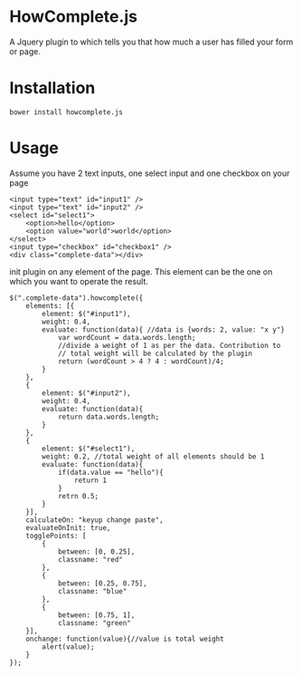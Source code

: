 # HowComplete.js

A Jquery plugin to which tells you that how much a user has filled your form or page. 

# Installation

    bower install howcomplete.js

# Usage

Assume you have 2 text inputs, one select input and one checkbox on your page
    
    <input type="text" id="input1" />
    <input type="text" id="input2" />
    <select id="select1">
        <option>hello</option>
        <option value="world">world</option>
    </select>
    <input type="checkbox" id="checkbox1" />
    <div class="complete-data"></div>

init plugin on any element of the page. This element can be the one on which you want to operate the result.

    $(".complete-data").howcomplete({
        elements: [{
            element: $("#input1"),
            weight: 0.4,
            evaluate: function(data){ //data is {words: 2, value: "x y"}
                var wordCount = data.words.length;
                //divide a weight of 1 as per the data. Contribution to 
                // total weight will be calculated by the plugin
                return (wordCount > 4 ? 4 : wordCount)/4;
            }
        },
        {
            element: $("#input2"),
            weight: 0.4,
            evaluate: function(data){
                return data.words.length;
            }
        },
        {
            element: $("#select1"),
            weight: 0.2, //total weight of all elements should be 1
            evaluate: function(data){
                if(data.value == "hello"){
                    return 1
                }
                retrn 0.5;
            }
        }],
        calculateOn: "keyup change paste",
        evaluateOnInit: true,
        togglePoints: [
            {
                between: [0, 0.25],
                classname: "red"
            },
            {
                between: [0.25, 0.75],
                classname: "blue"
            },
            {
                between: [0.75, 1],
                classname: "green"
        }],
        onchange: function(value){//value is total weight
            alert(value);
        }
    });